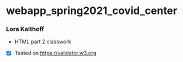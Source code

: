 # webapp_spring2021_covid_center
### Lora Kalthoff
- HTML part 2 classwork
- [X] Tested on https://validator.w3.org
